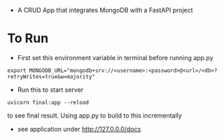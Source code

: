  - A CRUD App that integrates MongoDB with a FastAPI project

 # To Run

 - First set this environment variable in terminal before running app.py
 ```
export MONGODB_URL="mongodb+srv://<username>:<password>@<url>/<db>?retryWrites=true&w=majority"
 ```

 - Run this to start server
 ```
uvicorn final:app --reload
 ```
 to see final result. Using app.py to build to this incrementally

 - see application under http://127.0.0.0/docs